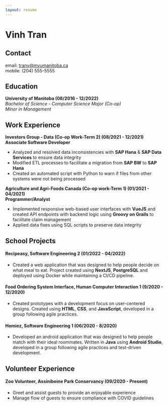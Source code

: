 ```yaml
---
layout: resume
---
```


# Vinh Tran

## Contact
email: tranv@myumanitoba.ca  
mobile: (204) 555-5555 <br>
## Education

**University of Manitoba (08/2016 - 12/2022)**   
*Bachelor of Science - Computer Science Major (Co-op)*  
*Minor in Management*

## Work Experience

**Investors Group - Data (Co-op Work-Term 2) (08/2021 - 12/2021)**  
**Associate Software Developer**
* Analyzed and resolved data inconsistencies with **SAP Hana** & **SAP Data Services** to ensure data integrity
* Modified ETL processes to facilitate a migration from **SAP BW** to **SAP Hana**
* Created an automated script with Python to warn if files from other systems were not being processed

**Agriculture and Agri-Foods Canada (Co-op work-Term 1) (01/2021 - 04/2021)**  
**Programmer/Analyst**

* Implemented responsive web-based user interfaces with **VueJS** and created API endpoints with backend logic using **Groovy on Grails** to facilitate claim management
* Applied data fixes using SQL scripts to preserve data integrity

## School Projects 
#### Recipeasy, Software Engineering 2 (01/2022 - 04/2022)  
* Created a web application that was designed to help people decide on what meal to eat. Project created
using **NextJS**, **PostgreSQL** and deployed using Docker while maintaining a CI/CD pipeline.

#### Food Ordering System Interface, Human Computer Interaction 1 (9/2020 - 12/2020)
* Created prototypes with a development focus on user-centered designs. Created using **HTML**, **CSS**, and **JavaScript**, developed in a group following agile practices.

#### Homiez, Software Engineering 1 (06/2020 - 8/2020)
* Developed an android application that was designed to help people match with their ideal roommates. Written in **Java** using **Android Studio**, developed in a group following agile practices and test-driven development.

## Volunteer Experience

#### Zoo Volunteer, Assiniboine Park Conservancy (09/2020 - Present)
* Greet and assist guests to provide an enjoyable experience
* Manage flow of guests to ensure compliance with COVID guidelines

